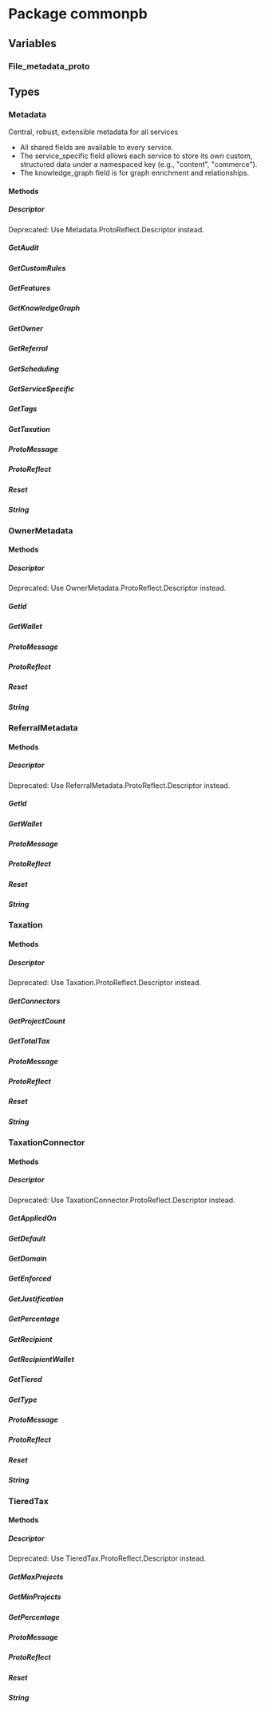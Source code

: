 # Package commonpb

## Variables

### File_metadata_proto

## Types

### Metadata

Central, robust, extensible metadata for all services

- All shared fields are available to every service.
- The service_specific field allows each service to store its own custom, structured data under a
  namespaced key (e.g., "content", "commerce").
- The knowledge_graph field is for graph enrichment and relationships.

#### Methods

##### Descriptor

Deprecated: Use Metadata.ProtoReflect.Descriptor instead.

##### GetAudit

##### GetCustomRules

##### GetFeatures

##### GetKnowledgeGraph

##### GetOwner

##### GetReferral

##### GetScheduling

##### GetServiceSpecific

##### GetTags

##### GetTaxation

##### ProtoMessage

##### ProtoReflect

##### Reset

##### String

### OwnerMetadata

#### Methods

##### Descriptor

Deprecated: Use OwnerMetadata.ProtoReflect.Descriptor instead.

##### GetId

##### GetWallet

##### ProtoMessage

##### ProtoReflect

##### Reset

##### String

### ReferralMetadata

#### Methods

##### Descriptor

Deprecated: Use ReferralMetadata.ProtoReflect.Descriptor instead.

##### GetId

##### GetWallet

##### ProtoMessage

##### ProtoReflect

##### Reset

##### String

### Taxation

#### Methods

##### Descriptor

Deprecated: Use Taxation.ProtoReflect.Descriptor instead.

##### GetConnectors

##### GetProjectCount

##### GetTotalTax

##### ProtoMessage

##### ProtoReflect

##### Reset

##### String

### TaxationConnector

#### Methods

##### Descriptor

Deprecated: Use TaxationConnector.ProtoReflect.Descriptor instead.

##### GetAppliedOn

##### GetDefault

##### GetDomain

##### GetEnforced

##### GetJustification

##### GetPercentage

##### GetRecipient

##### GetRecipientWallet

##### GetTiered

##### GetType

##### ProtoMessage

##### ProtoReflect

##### Reset

##### String

### TieredTax

#### Methods

##### Descriptor

Deprecated: Use TieredTax.ProtoReflect.Descriptor instead.

##### GetMaxProjects

##### GetMinProjects

##### GetPercentage

##### ProtoMessage

##### ProtoReflect

##### Reset

##### String
